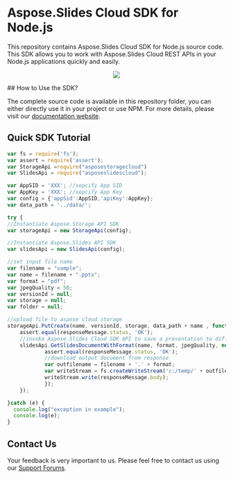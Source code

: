 # Aspose.Slides Cloud SDK for Node.js

This repository contains Aspose.Slides Cloud SDK for Node.js source code. This SDK allows you to work with Aspose.Slides Cloud REST APIs in your Node.js applications quickly and easily. 

<p align="center">
  <a title="Download complete Aspose.Slides for Cloud source code" href="https://github.com/asposeslides/Aspose_slides_Cloud/archive/master.zip">
	<img src="https://raw.github.com/AsposeExamples/java-examples-dashboard/master/images/downloadZip-Button-Large.png" />
  </a>
</p>
## How to Use the SDK?

The complete source code is available in this repository folder, you can either directly use it in your project or use NPM. For more details, please visit our [documentation website](https://docs.aspose.com/display/slidescloud/Available+SDKs).

## Quick SDK Tutorial
```javascript
var fs = require('fs');
var assert = require('assert');
var StorageApi =require("asposestoragecloud")
var SlidesApi = require("asposeslidescloud");

var AppSID = 'XXX'; //sepcify App SID
var AppKey = 'XXX'; //sepcify App Key
var config = {'appSid':AppSID,'apiKey':AppKey};
var data_path = '../data/';

try {
//Instantiate Aspose.Storage API SDK
var storageApi = new StorageApi(config);

//Instantiate Aspose.Slides API SDK
var slidesApi = new SlidesApi(config);

//set input file name
var filename = "sample";
var name = filename + ".pptx";
var format = "pdf";
var jpegQuality = 50;
var versionId = null;
var storage = null;
var folder = null;

//upload file to aspose cloud storage
storageApi.PutCreate(name, versionId, storage, data_path + name , function(responseMessage) {
	assert.equal(responseMessage.status, 'OK');
	//invoke Aspose.Slides Cloud SDK API to save a presentation to different other formats with additional settings
	slidesApi.GetSlidesDocumentWithFormat(name, format, jpegQuality, null, storage, folder, null, function(responseMessage) {
			assert.equal(responseMessage.status, 'OK');		
			//download output document from response
			var outfilename = filename + '.' + format;
			var writeStream = fs.createWriteStream('c:/temp/' + outfilename);
			writeStream.write(responseMessage.body);
			});
	});

}catch (e) {
  console.log("exception in example");
  console.log(e);
}
```

## Contact Us

Your feedback is very important to us. Please feel free to contact us using our [Support Forums](https://www.aspose.com/community/forums/).
